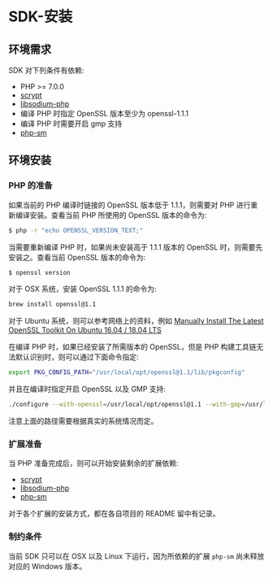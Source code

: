 # SDK-安装

## 环境需求

SDK 对下列条件有依赖:

- PHP >= 7.0.0
- [scrypt](https://github.com/DomBlack/php-scrypt)
- [libsodium-php](https://github.com/jedisct1/libsodium-php)
- 编译 PHP 时指定 OpenSSL 版本至少为 openssl-1.1.1
- 编译 PHP 时需要开启 gmp 支持
- [php-sm](https://github.com/hsiaosiyuan0/php-sm)

## 环境安装

### PHP 的准备

如果当前的 PHP 编译时链接的 OpenSSL 版本低于 1.1.1，则需要对 PHP 进行重新编译安装。查看当前 PHP 所使用的 OpenSSL 版本的命令为:

```bash
$ php -r "echo OPENSSL_VERSION_TEXT;"
```

当需要重新编译 PHP 时，如果尚未安装高于 1.1.1 版本的 OpenSSL 时，则需要先安装之。查看当前 OpenSSL 版本的命令为:

```bash
$ openssl version
```

对于 OSX 系统，安装 OpenSSL 1.1.1 的命令为:

```bash
brew install openssl@1.1
```

对于 Ubuntu 系统，则可以参考网络上的资料，例如 [Manually Install The Latest OpenSSL Toolkit On Ubuntu 16.04 / 18.04 LTS](https://websiteforstudents.com/manually-install-the-latest-openssl-toolkit-on-ubuntu-16-04-18-04-lts/)

在编译 PHP 时，如果已经安装了所需版本的 OpenSSL，但是 PHP 构建工具链无法默认识别时，则可以通过下面命令指定:

```bash
export PKG_CONFIG_PATH="/usr/local/opt/openssl@1.1/lib/pkgconfig"
```

并且在编译时指定开启 OpenSSL 以及 GMP 支持:

```bash
./configure --with-openssl=/usr/local/opt/openssl@1.1 --with-gmp=/usr/local
```

注意上面的路径需要根据真实的系统情况而定。

### 扩展准备

当 PHP 准备完成后，则可以开始安装剩余的扩展依赖:

- [scrypt](https://github.com/DomBlack/php-scrypt)
- [libsodium-php](https://github.com/jedisct1/libsodium-php)
- [php-sm](https://github.com/hsiaosiyuan0/php-sm)

对于各个扩展的安装方式，都在各自项目的 README 留中有记录。

### 制约条件

当前 SDK 只可以在 OSX 以及 Linux 下运行，因为所依赖的扩展 `php-sm` 尚未释放对应的 Windows 版本。
